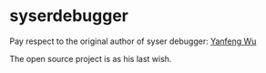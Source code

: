 # syserdebugger

Pay respect to the original author of syser debugger: [Yanfeng Wu](ori_author.md)

The open source project is as his last wish.

